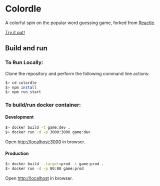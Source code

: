 # Colordle

A colorful spin on the popular word guessing game, forked from [Reactle](https://reactle.vercel.app/).

[Try it out!](https://colordle.lina.garden/)

## Build and run 

### To Run Locally:

Clone the repository and perform the following command line actions:

```bash
$> cd colordle
$> npm install
$> npm run start
```

### To build/run docker container:

#### Development

```bash
$> docker build -t game:dev .
$> docker run -d -p 3000:3000 game:dev
```

Open [http://localhost:3000](http://localhost:3000) in browser.

#### Production

```bash
$> docker build --target=prod -t game:prod .
$> docker run -d -p 80:80 game:prod
```

Open [http://localhost](http://localhost) in browser.

